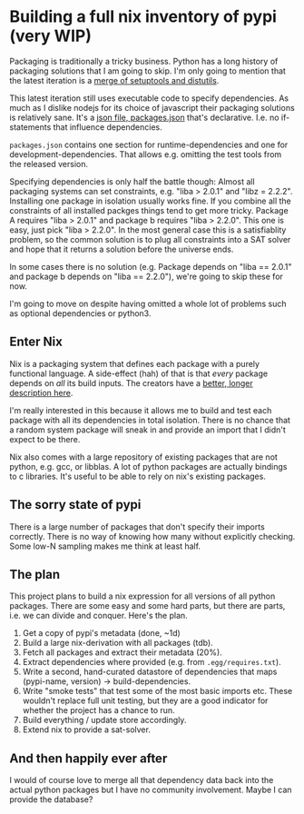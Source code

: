 # Building a full nix inventory of pypi (very WIP)

Packaging is traditionally a tricky business. Python has a long
history of packaging solutions that I am going to skip. I'm only going
to mention that the latest iteration is a [merge of setuptools and
distutils](https://pythonhosted.org/setuptools/merge.html).

This latest iteration still uses executable code to specify
dependencies. As much as I dislike nodejs for its choice of javascript
their packaging solutions is relatively sane. It's a [json file,
packages.json](http://browsenpm.org/package.json) that's declarative.
I.e. no if-statements that influence dependencies.

`packages.json` contains one section for runtime-dependencies and one
for development-dependencies. That allows e.g. omitting the test tools
from the released version.

Specifying dependencies is only half the battle though: Almost all
packaging systems can set constraints, e.g. "liba > 2.0.1" and "libz =
2.2.2". Installing one package in isolation usually works fine. If you
combine all the constraints of all installed packges things tend to
get more tricky. Package A requires "liba > 2.0.1" and package b
requires "liba > 2.2.0". This one is easy, just pick "liba >
2.2.0". In the most general case this is a satisfiablity problem, so
the common solution is to plug all constraints into a SAT solver and
hope that it returns a solution before the universe ends.

In some cases there is no solution (e.g. Package depends on "liba ==
2.0.1" and package b depends on "liba == 2.2.0"), we're going to skip
these for now.

I'm going to move on despite having omitted a whole lot of problems
such as optional dependencies or python3.

## Enter Nix

Nix is a packaging system that defines each package with a
purely functional language. A side-effect (hah) of that is that
*every* package depends on *all* its build inputs. The creators have a
[better, longer description here](http://nixos.org/nixos/about.html).

I'm really interested in this because it allows me to build and test
each package with all its dependencies in total isolation. There is no
chance that a random system package will sneak in and provide an
import that I didn't expect to be there.

Nix also comes with a large repository of existing packages that are
not python, e.g. gcc, or libblas. A lot of python packages are
actually bindings to c libraries. It's useful to be able to rely on
nix's existing packages.

## The sorry state of pypi

There is a large number of packages that don't specify their imports
correctly. There is no way of knowing how many without explicitly
checking. Some low-N sampling makes me think at least half.

## The plan

This project plans to build a nix expression for all versions of all
python packages. There are some easy and some hard parts, but there
are parts, i.e. we can divide and conquer. Here's the plan.

1. Get a copy of pypi's metadata (done, ~1d)
2. Build a large nix-derivation with all packages (tdb).
3. Fetch all packages and extract their metadata (20%).
  1. Extract dependencies where provided (e.g. from `.egg/requires.txt`).
  2. Write a second, hand-curated datastore of dependencies that
     maps (pypi-name, version) -> build-dependencies.
  3. Write "smoke tests" that test some of the most basic imports etc.
     These wouldn't replace full unit testing, but they are a good
     indicator for whether the project has a chance to run.
4. Build everything / update store accordingly.
5. Extend nix to provide a sat-solver.

## And then happily ever after

I would of course love to merge all that dependency data back into the
actual python packages but I have no community involvement. Maybe I
can provide the database?
